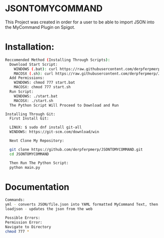 # JSONTOMYCOMMAND
This Project was created in order for a user to be able to import JSON into the MyCommand Plugin on Spigot.

# Installation:
```sh
Reccomended Method (Installing Through Scripts):
  Download Start Script:
    WINDOWS (.bat): curl https://raw.githubusercontent.com/derpferpmerp/JSONTOMYCOMMAND/master/start.bat -O
    MACOSX (.sh): curl https://raw.githubusercontent.com/derpferpmerp/JSONTOMYCOMMAND/master/start.sh -O
  Add Permissions:
    WINDOWS: chmod 777 start.bat
    MACOSX: chmod 777 start.sh
  Run Script:
    WINDOWS: ./start.bat
    MACOSX: ./start.sh
  The Python Script Will Proceed to Download and Run

Installing Through Git:
  First Install Git:

  LINUX: $ sudo dnf install git-all 
  WINDOWS: https://git-scm.com/download/win

  Next Clone My Repository:

  git clone https://github.com/derpferpmerp/JSONTOMYCOMMAND.git
  cd JSONTOMYCOMMAND

  Then Run The Python Script:
  python main.py
```
# Documentation
```sh
Commands:
yml - converts JSON/file.json into YAML formatted MyCommand Text, then prints it
loadjson - updates the json from the web

Possible Errors:
Permission Error: 
Navigate to Directory
chmod 777 *
